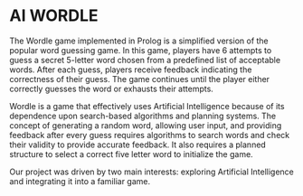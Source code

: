 # AI WORDLE
The Wordle game implemented in Prolog is a simplified version of the popular word guessing game. In this game, players have 6 attempts to guess a secret 5-letter word chosen from a predefined list of acceptable words. After each guess, players receive feedback indicating the correctness of their guess. The game continues until the player either correctly guesses the word or exhausts their attempts.

Wordle is a game that effectively uses Artificial Intelligence because of its dependence upon search-based algorithms and planning systems. The concept of generating a random word, allowing user input, and providing feedback after every guess requires algorithms to search words and check their validity to provide accurate feedback. It also requires a planned structure to select a correct five letter word to initialize the game. 

Our project was driven by two main interests: exploring Artificial Intelligence and integrating it into a familiar game.
